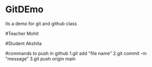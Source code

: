# GitDEmo
its a demo for git and github class

#Teacher 
Mohit

#Student
Akshita

#commands to push in github
1.git add "file name"
2.git commit -m "message"
3.git push origin main